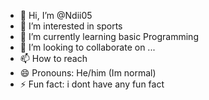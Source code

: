 - 👋 Hi, I’m @Ndii05
- 👀 I’m interested in sports
- 🌱 I’m currently learning basic Programming
- 💞️ I’m looking to collaborate on ...
- 📫 How to reach 
- 😄 Pronouns: He/him (Im normal)
- ⚡ Fun fact: i dont have any fun fact

<!---
Ndii05/Ndii05 is a ✨ special ✨ repository because its `README.md` (this file) appears on your GitHub profile.
You can click the Preview link to take a look at your changes.
--->
